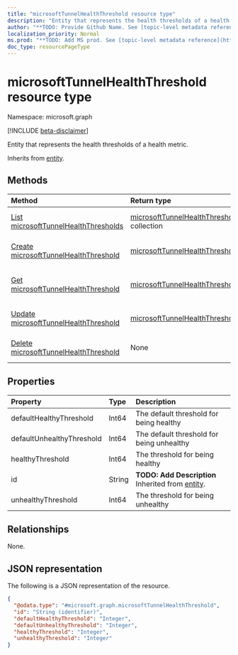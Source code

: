 ```yaml
---
title: "microsoftTunnelHealthThreshold resource type"
description: "Entity that represents the health thresholds of a health metric."
author: "**TODO: Provide Github Name. See [topic-level metadata reference](https://msgo.azurewebsites.net/add/document/guidelines/metadata.html#topic-level-metadata)**"
localization_priority: Normal
ms.prod: "**TODO: Add MS prod. See [topic-level metadata reference](https://msgo.azurewebsites.net/add/document/guidelines/metadata.html#topic-level-metadata)**"
doc_type: resourcePageType
---
```


# microsoftTunnelHealthThreshold resource type

Namespace: microsoft.graph

[!INCLUDE [beta-disclaimer](../../includes/beta-disclaimer.md)]

Entity that represents the health thresholds of a health metric.


Inherits from [entity](../resources/entity.md).

## Methods
|Method|Return type|Description|
|:---|:---|:---|
|[List microsoftTunnelHealthThresholds](../api/microsofttunnelhealththreshold-list.md)|[microsoftTunnelHealthThreshold](../resources/microsofttunnelhealththreshold.md) collection|Get a list of the [microsoftTunnelHealthThreshold](../resources/microsofttunnelhealththreshold.md) objects and their properties.|
|[Create microsoftTunnelHealthThreshold](../api/microsofttunnelhealththreshold-create.md)|[microsoftTunnelHealthThreshold](../resources/microsofttunnelhealththreshold.md)|Create a new [microsoftTunnelHealthThreshold](../resources/microsofttunnelhealththreshold.md) object.|
|[Get microsoftTunnelHealthThreshold](../api/microsofttunnelhealththreshold-get.md)|[microsoftTunnelHealthThreshold](../resources/microsofttunnelhealththreshold.md)|Read the properties and relationships of a [microsoftTunnelHealthThreshold](../resources/microsofttunnelhealththreshold.md) object.|
|[Update microsoftTunnelHealthThreshold](../api/microsofttunnelhealththreshold-update.md)|[microsoftTunnelHealthThreshold](../resources/microsofttunnelhealththreshold.md)|Update the properties of a [microsoftTunnelHealthThreshold](../resources/microsofttunnelhealththreshold.md) object.|
|[Delete microsoftTunnelHealthThreshold](../api/microsofttunnelhealththreshold-delete.md)|None|Deletes a [microsoftTunnelHealthThreshold](../resources/microsofttunnelhealththreshold.md) object.|

## Properties
|Property|Type|Description|
|:---|:---|:---|
|defaultHealthyThreshold|Int64|The default threshold for being healthy|
|defaultUnhealthyThreshold|Int64|The default threshold for being unhealthy|
|healthyThreshold|Int64|The threshold for being healthy|
|id|String|**TODO: Add Description** Inherited from [entity](../resources/entity.md).|
|unhealthyThreshold|Int64|The threshold for being unhealthy|

## Relationships
None.

## JSON representation
The following is a JSON representation of the resource.
<!-- {
  "blockType": "resource",
  "keyProperty": "id",
  "@odata.type": "microsoft.graph.microsoftTunnelHealthThreshold",
  "baseType": "microsoft.graph.entity",
  "openType": false
}
-->
``` json
{
  "@odata.type": "#microsoft.graph.microsoftTunnelHealthThreshold",
  "id": "String (identifier)",
  "defaultHealthyThreshold": "Integer",
  "defaultUnhealthyThreshold": "Integer",
  "healthyThreshold": "Integer",
  "unhealthyThreshold": "Integer"
}
```

